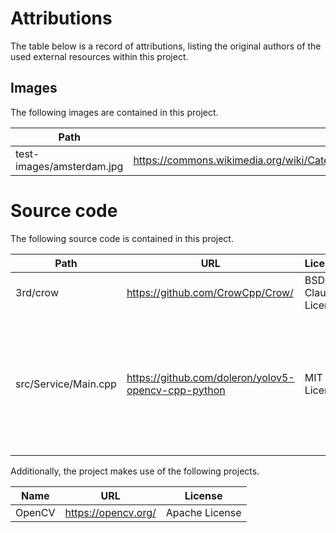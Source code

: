 # Attributions

The table below is a record of attributions, listing the original authors of the used external resources within this
project.

## Images

The following images are contained in this project.

| Path                      | URL                                                                                                                                                                                                                                                                                             | License   | Author           |
| ------------------------- | ----------------------------------------------------------------------------------------------------------------------------------------------------------------------------------------------------------------------------------------------------------------------------------------------- | --------- | ---------------- |
| test-images/amsterdam.jpg | https://commons.wikimedia.org/wiki/Category:Street_photography_in_Amsterdam_in_the_2020s#/media/File:A_street_view_of_people_walking_in_the_Reguliersbreestraat_in_Amsterdam_old_city_with_in_the_background_the_old_city_tower_Munttoren._Free_photo_by_Fons_Heijnsbroek,_19_February_2022.tif | CC BY 4.0 | Fons Heijnsbroek |

# Source code

The following source code is contained in this project.

| **Path**             | **URL**                                             | **License**          | Note                                                                                    |
| -------------------- | --------------------------------------------------- | -------------------- | --------------------------------------------------------------------------------------- |
| 3rd/crow             | https://github.com/CrowCpp/Crow/                    | BSD 3-Clause License |                                                                                         |
| src/Service/Main.cpp | https://github.com/doleron/yolov5-opencv-cpp-python | MIT License          | Object detection is based on this project and the YOLOv5 model is used in this project. |

Additionally, the project makes use of the following projects.

| **Name** | **URL**             | **License**    |
| -------- | ------------------- | -------------- |
| OpenCV   | https://opencv.org/ | Apache License |
